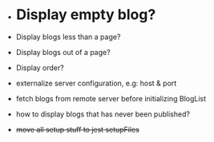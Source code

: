 - # Display empty blog?
- Display blogs less than a page?
- Display blogs out of a page?
- Display order?
- externalize server configuration, e.g: host & port


- fetch blogs from remote server before initializing BlogList 
- how to display blogs that has never been published?
- ~~move all setup stuff to jest setupFiles~~
